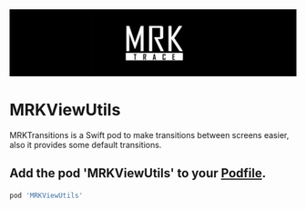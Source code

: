 <img src="https://github.com/mrktrace/MRKViewUtils/blob/master/mrklogo.jpg" alt="MRKTrace Logo">

# MRKViewUtils

MRKTransitions is a Swift pod to make transitions between screens easier, also it provides some default transitions.

## Add the pod 'MRKViewUtils' to your [Podfile](http://guides.cocoapods.org/using/the-podfile.html).

  ```ruby
  pod 'MRKViewUtils'
  ```
